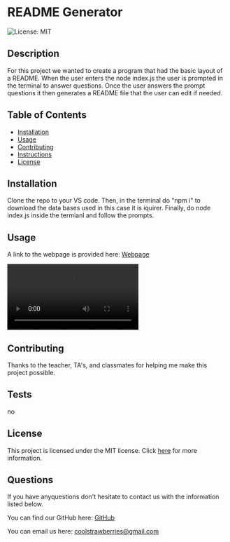
# README Generator
![License: MIT](https://img.shields.io/badge/license-MIT-ff69b4) 

## Description
For this project we wanted to create a program that had the basic layout of a README. When the user enters the node index.js the user is prompted in the terminal to answer questions. Once the user answers the prompt questions it then generates a README file that the user can edit if needed.

## Table of Contents
* [Installation](#installation)
* [Usage](#usage)
* [Contributing](#contributing)
* [Instructions](#instructions)
* [License](#license)

## Installation
Clone the repo to your VS code. Then, in the terminal do "npm i" to download the data bases used in this case it is iquirer. Finally, do node index.js inside the termianl and follow the prompts.

## Usage

A link to the webpage is provided here: [Webpage](https://sweetkloid.github.io/readme-generator/)

![DemoVideo](images/Untitled_%20Apr%2020,%202023%208_23%20PM.avi)

## Contributing
Thanks to the teacher, TA's, and classmates for helping me make this project possible.

## Tests
no

## License
This project is licensed under the MIT license. Click [here](https://opensource.org/licenses/MIT) for more information.

## Questions
If you have anyquestions don't hesitate to contact us with the information listed below.

You can find our GitHub here: [GitHub](https://github.com/sweetkloid/readme-generator)

You can email us here: coolstrawberries@gmail.com